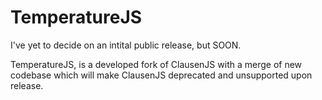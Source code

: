 # TemperatureJS
I've yet to decide on an intital public release, but SOON.

TemperatureJS, is a developed fork of ClausenJS with a merge of new codebase which will make ClausenJS deprecated and unsupported upon release.
